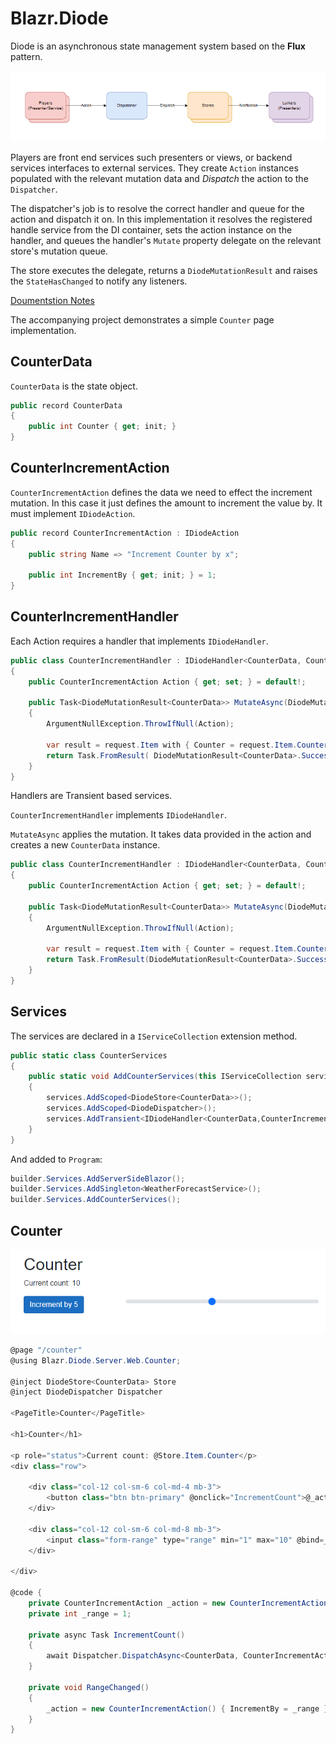 # Blazr.Diode

Diode is an asynchronous state management system based on the **Flux** pattern.


![Diode Data Flow](./images/diode-dataflow.png)


Players are front end services such presenters or views, or backend services interfaces to external services.  They create `Action` instances populated with the relevant mutation data and *Dispatch* the action to the `Dispatcher`.

The dispatcher's job is to resolve the correct handler and queue for the action and dispatch it on.  In this implementation it resolves the registered handle service from the DI container, sets the action instance on the handler, and queues the handler's `Mutate` property delegate on the relevant store's mutation queue.

The store executes the delegate, returns a `DiodeMutationResult` and raises the `StateHasChanged` to notify any listeners.

[Doumentstion Notes](./Notes/readme.md)

The accompanying project demonstrates a simple  `Counter` page implementation.

## CounterData

`CounterData` is the state object.

```csharp
public record CounterData
{
    public int Counter { get; init; }
}
```

## CounterIncrementAction

`CounterIncrementAction` defines the data we need to effect the increment mutation.  In this case it just defines the amount to increment the value by.  It must implement `IDiodeAction`.  

```csharp
public record CounterIncrementAction : IDiodeAction
{
    public string Name => "Increment Counter by x";

    public int IncrementBy { get; init; } = 1;    
}
```

## CounterIncrementHandler

Each Action requires a handler that implements `IDiodeHandler`.

```csharp
public class CounterIncrementHandler : IDiodeHandler<CounterData, CounterIncrementAction>
{
    public CounterIncrementAction Action { get; set; } = default!;

    public Task<DiodeMutationResult<CounterData>> MutateAsync(DiodeMutationRequest<CounterData> request)
    {
        ArgumentNullException.ThrowIfNull(Action);

        var result = request.Item with { Counter = request.Item.Counter + Action.IncrementBy };
        return Task.FromResult( DiodeMutationResult<CounterData>.Success(result));
    }
}
```

Handlers are Transient based services.

`CounterIncrementHandler` implements `IDiodeHandler`.

`MutateAsync` applies the mutation.  It takes data provided in the action and creates a new `CounterData` instance.

```csharp
public class CounterIncrementHandler : IDiodeHandler<CounterData, CounterIncrementAction>
{
    public CounterIncrementAction Action { get; set; } = default!;

    public Task<DiodeMutationResult<CounterData>> MutateAsync(DiodeMutationRequest<CounterData> request)
    {
        ArgumentNullException.ThrowIfNull(Action);

        var result = request.Item with { Counter = request.Item.Counter + Action.IncrementBy };
        return Task.FromResult(DiodeMutationResult<CounterData>.Success(result));
    }
}
```

## Services

The services are declared in a `IServiceCollection` extension method.

```csharp
public static class CounterServices
{
    public static void AddCounterServices(this IServiceCollection services)
    {
        services.AddScoped<DiodeStore<CounterData>>();
        services.AddScoped<DiodeDispatcher>();
        services.AddTransient<IDiodeHandler<CounterData,CounterIncrementAction>, CounterIncrementHandler>();
    }
}
```

And added to `Program`:

```csharp
builder.Services.AddServerSideBlazor();
builder.Services.AddSingleton<WeatherForecastService>();
builder.Services.AddCounterServices();
```

## Counter

![Counter](./images/counter.png)

```csharp
@page "/counter"
@using Blazr.Diode.Server.Web.Counter;

@inject DiodeStore<CounterData> Store
@inject DiodeDispatcher Dispatcher

<PageTitle>Counter</PageTitle>

<h1>Counter</h1>

<p role="status">Current count: @Store.Item.Counter</p>
<div class="row">

    <div class="col-12 col-sm-6 col-md-4 mb-3">
        <button class="btn btn-primary" @onclick="IncrementCount">@_action.Name</button>
    </div>

    <div class="col-12 col-sm-6 col-md-8 mb-3">
        <input class="form-range" type="range" min="1" max="10" @bind=_range @bind:after="this.RangeChanged" />
    </div>

</div>

@code {
    private CounterIncrementAction _action = new CounterIncrementAction() { IncrementBy = 1 };
    private int _range = 1;

    private async Task IncrementCount()
    {
        await Dispatcher.DispatchAsync<CounterData, CounterIncrementAction>(_action);
    }

    private void RangeChanged()
    {
        _action = new CounterIncrementAction() { IncrementBy = _range };
    }
}
```